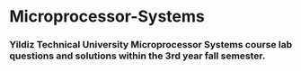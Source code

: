 # Microprocessor-Systems
### Yildiz Technical University Microprocessor Systems course lab questions and solutions within the 3rd year fall semester. 
 
